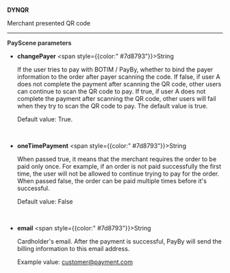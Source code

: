 **DYNQR**

Merchant presented QR code

---

**<font color="#333333"> PayScene parameters</font>**

- **changePayer**   <span style={{color:" #7d8793"}}>String</span>   

  If the user tries to pay with BOTIM / PayBy, whether to bind the payer information to the order after payer scanning the code. If false, if user A does not complete the payment after scanning the QR code, other users can continue to scan the QR code to pay. If true, if user A does not complete the payment after scanning the QR code, other users will fail when they try to scan the QR code to pay. The default value is true.

  Default value: True.
  
  <br/>
  
- **oneTimePayment** <span style={{color:" #7d8793"}}>String</span>

  When passed true, it means that the merchant requires the order to be paid only once. For example, if an order is not paid successfully the first time, the user will not be allowed to continue trying to pay for the order. When passed false, the order can be paid multiple times before it's successful.

  Default value: False
  
  <br/>

- **email** <span style={{color:" #7d8793"}}>String</span>

  Cardholder's email. After the payment is successful, PayBy will send the billing information to this email address.

  Example value: customer@payment.com

  <br/>
